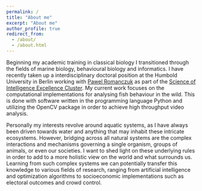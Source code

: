 ```yaml
---
permalink: /
title: "About me"
excerpt: "About me"
author_profile: true
redirect_from:
  - /about/
  - /about.html
---
```


Beginning my academic training in classical biology I transitioned through the fields of marine biology, behavioural biology and informatics. I have recently taken up a interdisciplinary doctoral position at the Humbold University in Berlin working with [Pawel Romanczuk](http://lab.romanczuk.de/) as part of the [Science of Intelligence Excellence Cluster](https://www.scienceofintelligence.de/). My current work focuses on the computational implementations for analysing fish behaviour in the wild. This is done with software written in the programming language Python and utilizing the OpenCV package in order to achieve high throughput video analysis.

Personally my interests revolve around aquatic systems, as I have always been driven towards water and anything that may inhabit these intricate ecosystems. However, bridging across all natural systems are the complex interactions and mechanisms governing a single organism, groups of animals, or even our societies. I want to shed light on these underlying rules in order to add to a more holistic view on the world and what surrounds us. Learning from such complex systems we can potentially transfer this knowledge to various fields of research, ranging from artificial intelligence and optimization algorithms to socioeconomic implementations such as electoral outcomes and crowd control.


